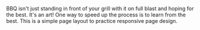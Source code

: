 BBQ isn't just standing in front of your grill with it on full blast and hoping for the best. It's an art! One way to speed up the process is to learn from the best.
This is a simple page layout to practice responsive page design.
